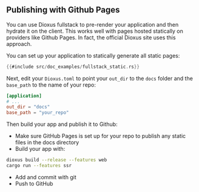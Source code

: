 ## Publishing with Github Pages

You can use Dioxus fullstack to pre-render your application and then hydrate it on the client. This works well with pages hosted statically on providers like Github Pages. In fact, the official Dioxus site uses this approach.

You can set up your application to statically generate all static pages:

```rust
{{#include src/doc_examples/fullstack_static.rs}}
```

Next, edit your `Dioxus.toml` to point your `out_dir` to the `docs` folder and the `base_path` to the name of your repo:

```toml
[application]
# ...
out_dir = "docs"
base_path = "your_repo"
```

Then build your app and publish it to Github:

- Make sure GitHub Pages is set up for your repo to publish any static files in the docs directory
- Build your app with:
```sh
dioxus build --release --features web
cargo run --features ssr
```
- Add and commit with git
- Push to GitHub
